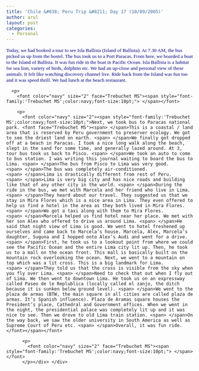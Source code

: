 ```yaml
---
title: 'Chile &#038; Peru Trip &#8211; Day 17 (10/09/2005)'
author: arul
layout: post
categories:
  - Personal
---
```

<div id="msgcns!A7680953F5FDC114!479" class="bvMsg">
  <div>
    <p>
      <font color="navy" size="2" face="Trebuchet MS"><span style="font-family:'Trebuchet MS';color:navy;font-size:10pt;">Today, we had booked a tour to see Isla Ballista (Island of Ballista). At 7.30 AM, the bus picked us up from the hostel. The bus took us to a Port Paracas. From here, we boarded a boat to the Island of Ballista. It was fun ride in the boat in Pacific Ocean. Isla Ballista is a habitat for sea lion, variety of birds, dolphins etc. We had an up-close and personal view of these animals. It felt like watching discovery channel live. Ride back from the Island was fun too and it was speed thrill. We had lunch at the beach restaurant. </span></font> 
      
      <p>
        <font color="navy" size="2" face="Trebuchet MS"><span style="font-family:'Trebuchet MS';color:navy;font-size:10pt;"> </span></font> 
        
        <p>
          <font color="navy" size="2"><span style="font-family:'Trebuchet MS';color:navy;font-size:10pt;">Next, we took bus to Paracas national park. <font face="Trebuchet MS"><span> </span>This is a coastal / land area that is reserved by Peru government to preserver ecology. We got to see the driest land on earth. <span> </span>We finally got dropped off at a beach in Paracas. I took a nice long walk along the beach, slept in the sand for some time, and generally lazed around. At 3, tour bus took us back to Pisco. <span> </span>We took an auto to come to bus station. I was writing this journal waiting to board the bus to Lima. <span> </span>The bus from Pisco to Lima was very good. <span> </span>The bus was completely air-conditioned. <span> </span>Lima is drastically different from rest of Peru. <span> </span>Lima is very big city and has nice roads and building like that of any other city in the world. <span> </span>During the ride in the bus, we met with Marcela and her friend who live in Lima. <span> </span>They heard about our travel. They suggested us that we stay in Mira Flores which is a nice area in Lima. They even offered to help us find a hotel in the area as they both lived in Mira Flores. <span> </span>We got a taxi along with them to Mira Flores. <span> </span>Marcela helped us find hotel near her place. We met with her son Alex who offered to drive us around Lima. <span> </span>He said that night view of Lima is good. We went to hotel freshened up ourselves and came back to Marcela’s house. Marcela, Alex, Marcela’s daughter, Suguna and I hopped onto Alex’s Audi and went for a drive. <span> </span>First, he took us to a lookout point from where we could see the Pacific Ocean and the entire Lima city lit up. Then, he took us to a mall on the ocean front. This mall is basically built on the mountain rock overlooking the ocean. Next, we went to a mountain on top which was a lit cross. This is a big landmark for Lima. <span> </span>They told us that the cross is visible from the sky when you fly over Lima. <span> </span>Need to check that out when I fly out of Lima. We then went to downtown Lima. He took us on an expressway called Paseo de le Replublica (locally called el zanjo, the ditch because it is sunken below ground level). <span> </span>We went to the plaza de armas (BTW, the main square in all cities are called plaza de armas. It’s Spanish influence). Plaza de Aramas square houses the President’s place, Cathedral and Government offices. When we went in the night, the presidential palace was completely lit up and it was nice to see. Then we drove to old Lima train station. <span> </span>On the way back, we saw the older university in South America as well as Supreme Court of Peru etc. <span> </span>Overall, it was fun ride.</font></span></font> 
          
          <p>
            <font color="navy" size="2" face="Trebuchet MS"><span style="font-family:'Trebuchet MS';color:navy;font-size:10pt;"> </span></font>
          </p></div> </div>

